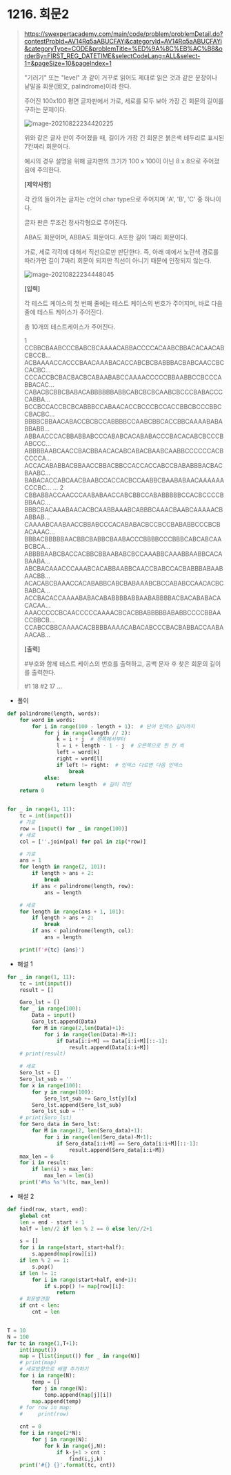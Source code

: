 # 1216. 회문2

> https://swexpertacademy.com/main/code/problem/problemDetail.do?contestProbId=AV14Rq5aABUCFAYi&categoryId=AV14Rq5aABUCFAYi&categoryType=CODE&problemTitle=%ED%9A%8C%EB%AC%B8&orderBy=FIRST_REG_DATETIME&selectCodeLang=ALL&select-1=&pageSize=10&pageIndex=1
>
> "기러기" 또는 "level" 과 같이 거꾸로 읽어도 제대로 읽은 것과 같은 문장이나 낱말을 회문(回文, palindrome)이라 한다.
>
> 주어진 100x100 평면 글자판에서 가로, 세로를 모두 보아 가장 긴 회문의 길이를 구하는 문제이다.
>
> ![image-20210822234420225](01216-회문2.assets/image-20210822234420225.png)
>
> 위와 같은 글자 판이 주어졌을 때, 길이가 가장 긴 회문은 붉은색 테두리로 표시된 7칸짜리 회문이다.
>
> 예시의 경우 설명을 위해 글자판의 크기가 100 x 100이 아닌 8 x 8으로 주어졌음에 주의한다.
>
> **[제약사항]**
>
> 각 칸의 들어가는 글자는 c언어 char type으로 주어지며 'A', 'B', 'C' 중 하나이다.
>
> 글자 판은 무조건 정사각형으로 주어진다.
>
> ABA도 회문이며, ABBA도 회문이다. A또한 길이 1짜리 회문이다.
>
> 가로, 세로 각각에 대해서 직선으로만 판단한다. 즉, 아래 예에서 노란색 경로를 따라가면 길이 7짜리 회문이 되지만 직선이 아니기 때문에 인정되지 않는다. 
>
> ![image-20210822234448045](01216-회문2.assets/image-20210822234448045.png)
>
> **[입력]**
>
> 각 테스트 케이스의 첫 번째 줄에는 테스트 케이스의 번호가 주어지며, 바로 다음 줄에 테스트 케이스가 주어진다.
>
> 총 10개의 테스트케이스가 주어진다.
>
> 1
> CCBBCBAABCCCBABCBCAAAACABBACCCCACAABCBBACACAACABCBCCB...
> ACBAAAACCACCCBAACAAABACACCABCBCBABBBACBABCAACCBCCACBC...
> CCCACCBCBACBACBCABAABABCCAAAACCCCCBBAABBCCBCCCABBACAC...
> CABACBCBBCBABACABBBBBBABBCABCBCBCAABCBCCCBABACCCCABBA...
> BCCBCCACCBCBCABBBCCABAACACCBCCCBCCACCBBCBCCCBBCCBACBC...
> BBBBCBBAACABACCBCBCCABBBBCCAABCBBCACCBBCAAAABABABBABB...
> ABBAACCCACBBABBABCCCABABCACABABACCCBACACABCBCCCBABCCC...
> ABBBBAABCAACCBACBBAACACABCABACBAABCAABBCCCCCCACBCCCCA...
> ACCACABABBACBBAACCBBACBBCCACCACCABCCBABABBBACBACBAABC...
> BABACACCABCAACBAABCCACCACBCCAABBCBAABABAACAAAAAACCCBC...
> ...
> 2
> CBBABBACCAACCCAABABAACCABCBBCCABABBBBBCCACBCCCCBBBAAC...
> BBBCBACAAABAACACBCAABBAAABCABBBCAAACBAABCAAAAACBABBAB...
> CAAAABCAABAACCBBABCCCACABABACBCCBCCBABABBCCCBCBACAAAC...
> BBBACBBBBBAACBBCBABBCBAABACCCBBBBCCCBBBCABCABCAABCBCA...
> ABBBBAABCBACCACBBCBBAABABCBCCAAABBCAAABBAABBCACABAABA...
> ABCBACAAACCCAAABCACABBAABBCAACCBABCCACBABBBABAABAACBB...
> ACACABCBAAACCACABABBCABCBABAAABCBCCABABCCAACACBCBABCA...
> ACCBACACCAAAABABACABABBBBABBAABABBBBACBACABABACACACAA...
> AAACCCCCBCAACCCCCAAAACBCACBBABBBBBABABBCCCCBBAACCBBCB...
> CCABCCBBCAAAACACBBBBAAAACABACABCCCBACBABBACCAABAAACAB...
>
> **[출력]**
>
> \#부호와 함께 테스트 케이스의 번호를 출력하고, 공백 문자 후 찾은 회문의 길이를 출력한다.
>
> \#1 18
> \#2 17
> ...

- 풀이

```python
def palindrome(length, words):
    for word in words:
        for i in range(100 - length + 1):  # 단어 인덱스 길이까지
            for j in range(length // 2):
                k = i + j  # 왼쪽에서부터
                l = i + length - 1 - j  # 오른쪽으로 한 칸 씩
                left = word[k]
                right = word[l]
                if left != right:  # 인덱스 다르면 다음 인덱스
                    break
            else:
                return length  # 길이 리턴
    return 0


for _ in range(1, 11):
    tc = int(input())
    # 가로
    row = [input() for _ in range(100)]
    # 세로
    col = [''.join(pal) for pal in zip(*row)]

    # 가로
    ans = 1
    for length in range(2, 101):
        if length > ans + 2:
            break
        if ans < palindrome(length, row):
            ans = length

    # 세로
    for length in range(ans + 1, 101):
        if length > ans + 2:
            break
        if ans < palindrome(length, col):
            ans = length

    print(f'#{tc} {ans}')
```

- 해설 1

```python
for _ in range(1, 11):
    tc = int(input())
    result = []

    Garo_lst = []
    for _ in range(100):
        Data = input()
        Garo_lst.append(Data)
        for M in range(2,len(Data)+1):
            for i in range(len(Data)-M+1):
                if Data[i:i+M] == Data[i:i+M][::-1]:
                    result.append(Data[i:i+M])
    # print(result)

    # 세로
    Sero_lst = []
    Sero_lst_sub = ''
    for x in range(100):
        for y in range(100):
            Sero_lst_sub += Garo_lst[y][x]
        Sero_lst.append(Sero_lst_sub)
        Sero_lst_sub = ''
    # print(Sero_lst)
    for Sero_data in Sero_lst:
        for M in range(2, len(Sero_data)+1):
            for i in range(len(Sero_data)-M+1):
                if Sero_data[i:i+M] == Sero_data[i:i+M][::-1]:
                    result.append(Sero_data[i:i+M])
    max_len = 0
    for i in result:
        if len(i) > max_len:
            max_len = len(i)
    print('#%s %s'%(tc, max_len))
```

- 해설 2

```python
def find(row, start, end):
    global cnt
    len = end - start + 1
    half = len//2 if len % 2 == 0 else len//2+1

    s = []
    for i in range(start, start+half):
        s.append(map[row][i])
    if len % 2 == 1:
        s.pop()
    if len != 1:
        for i in range(start+half, end+1):
            if s.pop() != map[row][i]:
                return
    # 회문발견함
    if cnt < len:
        cnt = len


T = 10
N = 100
for tc in range(1,T+1):
    int(input())
    map = [list(input()) for _ in range(N)]
    # print(map)
    # 세로방향으로 배열 추가하기
    for i in range(N):
        temp = []
        for j in range(N):
            temp.append(map[j][i])
        map.append(temp)
    # for row in map:
    #     print(row)

    cnt = 0
    for i in range(2*N):
        for j in range(N):
            for k in range(j,N):
                if k-j+1 > cnt :
                    find(i,j,k)
    print('#{} {}'.format(tc, cnt))
```

